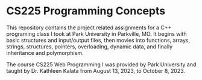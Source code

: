 # CS225 Programming Concepts

This repository contains the project related assignments for a C++ programing class I took at Park University in Parkville, MO. It begins with basic structures and input/output files, then movies into functions, arrays, strings, structures, pointers, overloading, dynamic data, and finally inheritance and polymorphism.

The course CS225 Web Programming I was provided by Park University and taught by Dr. Kathleen Kalata from August 13, 2023, to October 8, 2023.
